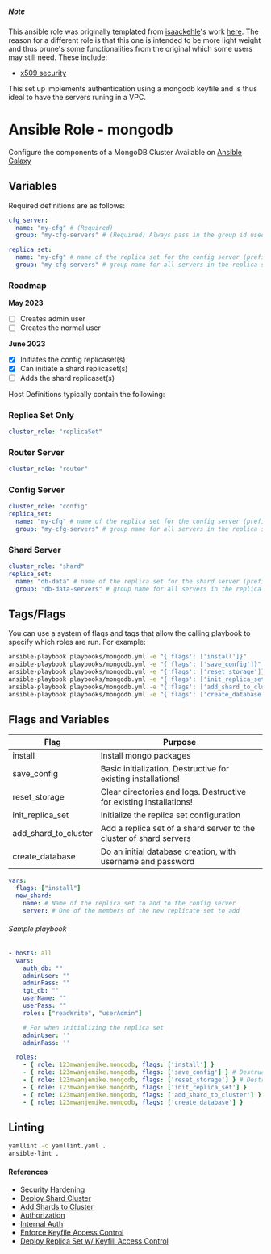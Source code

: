 ##### Note
This ansible role was originally templated from [isaackehle](https://github.com/isaackehle)'s work [here](https://github.com/isaackehle/ansible-mongodb).
The reason for a different role is that this one is intended to be more light weight and thus prune's some functionalities from the original which some users may still need. These include:
- [x509 security](https://www.mongodb.com/docs/manual/core/security-x.509/)

This set up implements authentication using a mongodb keyfile and is thus ideal to have the servers runing in a VPC.

# Ansible Role - mongodb

Configure the components of a MongoDB Cluster
Available on [Ansible Galaxy](https://galaxy.ansible.com/123mwanjemike/ansible_mongodb)

## Variables
Required definitions are as follows:

```yaml
cfg_server:
  name: "my-cfg" # (Required)
  group: "my-cfg-servers" # (Required) Always pass in the group id used for the config servers

replica_set:
  name: "my-cfg" # name of the replica set for the config server (prefix of fqdn)
  group: "my-cfg-servers" # group name for all servers in the replica set
```


### Roadmap
**May 2023**
- [ ] Creates admin user
- [ ] Creates the normal user

**June 2023**
- [x] Initiates the config replicaset(s)
- [x] Can initiate a shard replicaset(s)
- [ ] Adds the shard replicaset(s)

Host Definitions typically contain the following:

### Replica Set Only
```yaml
cluster_role: "replicaSet"
```

### Router Server
```yaml
cluster_role: "router"
```

### Config Server
```yaml
cluster_role: "config"
replica_set:
  name: "my-cfg" # name of the replica set for the config server (prefix of fqdn)
  group: "my-cfg-servers" # group name for all servers in the replica set
```

### Shard Server
```yaml
cluster_role: "shard"
replica_set:
  name: "db-data" # name of the replica set for the shard server (prefix of fqdn)
  group: "db-data-servers" # group name for all servers in the replica set
```

## Tags/Flags
You can use a system of flags and tags that allow the calling playbook to specify which roles are run.
For example:

```bash
ansible-playbook playbooks/mongodb.yml -e "{'flags': ['install']}"
ansible-playbook playbooks/mongodb.yml -e "{'flags': ['save_config']}"
ansible-playbook playbooks/mongodb.yml -e "{'flags': ['reset_storage']}"
ansible-playbook playbooks/mongodb.yml -e "{'flags': ['init_replica_set']}"
ansible-playbook playbooks/mongodb.yml -e "{'flags': ['add_shard_to_cluster']}"
ansible-playbook playbooks/mongodb.yml -e "{'flags': ['create_database']}"
```

## Flags and Variables
| Flag                 | Purpose                                                                          |
| -------------------- | -------------------------------------------------------------------------------- |
| install              | Install mongo packages                                                           |
| save_config          | Basic initialization. Destructive for existing installations!                    |
| reset_storage        | Clear directories and logs. Destructive for existing installations!              |
| init_replica_set     | Initialize the replica set configuration                                         |
| add_shard_to_cluster | Add a replica set of a shard server to the cluster of shard servers              |
| create_database      | Do an initial database creation, with username and password                      |

```yaml
vars:
  flags: ["install"]
  new_shard:
    name: # Name of the replica set to add to the config server
    server: # One of the members of the new replicate set to add
```

###### Sample playbook
```yaml
- hosts: all
  vars:
    auth_db: ""
    adminUser: ""
    adminPass: ""
    tgt_db: ""
    userName: ""
    userPass: ""
    roles: ["readWrite", "userAdmin"]

    # For when initializing the replica set
    adminUser: ''
    adminPass: ''

  roles:
    - { role: 123mwanjemike.mongodb, flags: ['install'] }
    - { role: 123mwanjemike.mongodb, flags: ['save_config'] } # Destructive for existing installation! 
    - { role: 123mwanjemike.mongodb, flags: ['reset_storage'] } # Destructive for existing installation!
    - { role: 123mwanjemike.mongodb, flags: ['init_replica_set'] }
    - { role: 123mwanjemike.mongodb, flags: ['add_shard_to_cluster'] }
    - { role: 123mwanjemike.mongodb, flags: ['create_database'] }
```

## Linting
```bash
yamllint -c yamllint.yaml .
ansible-lint .
```

#### References
  - [Security Hardening](https://docs.mongodb.com/manual/core/security-hardening/)
  - [Deploy Shard Cluster](https://docs.mongodb.com/manual/tutorial/deploy-shard-cluster/)
  - [Add Shards to Cluster](https://docs.mongodb.com/manual/tutorial/add-shards-to-shard-cluster)
  - [Authorization](https://docs.mongodb.com/manual/core/authorization/)
  - [Internal Auth](https://docs.mongodb.com/manual/core/security-internal-authentication/)
  - [Enforce Keyfile Access Control](https://docs.mongodb.com/manual/tutorial/enforce-keyfile-access-control-in-existing-replica-set/)
  - [Deploy Replica Set w/ Keyfill Access Control](https://docs.mongodb.com/v3.2/tutorial/deploy-replica-set-with-keyfile-access-control/)